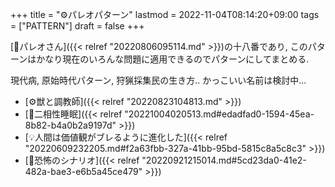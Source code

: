 +++
title = "⚙パレオパターン"
lastmod = 2022-11-04T08:14:20+09:00
tags = ["PATTERN"]
draft = false
+++

[👨パレオさん]({{< relref "20220806095114.md" >}})の十八番であり, このパターンはかなり現在のいろんな問題に適用できるのでパターンにしてまとめる.

現代病, 原始時代パターン, 狩猟採集民の生き方.. かっこいい名前は検討中...

-   [⚙獣と調教師]({{< relref "20220823104813.md" >}})
-   [📝二相性睡眠]({{< relref "20221004020513.md#edadfad0-1594-45ea-8b82-b4a0b2a9197d" >}})
-   [💡人間は価値観がブレるように進化した]({{< relref "20220609232205.md#f2a63fbb-327a-41bb-95bd-5815c8a5c8c3" >}})
-   [📝恐怖のシナリオ]({{< relref "20220921215014.md#5cd23da0-41e2-482a-bae3-e6b5a45ce479" >}})
